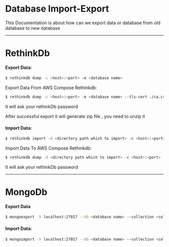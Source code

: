# Database Import-Export
This Documentation is about how can we export data or database from old database to new database

---

# RethinkDb
#### Export Data:
```sh
$ rethinkdb dump -c <host>:<port> -e <database name>
```
Export Data From AWS Compose Rethinkdb:
```sh
$ rethinkdb dump -c <host>:<port> -e <database name> --tls-cert ./ca.crt -p
```
It will ask your rethinkDb password

After successful export it will generate zip file , you need to unzip it



#### Import Data:
```sh
$ rethinkdb import -d <directory path which to import> -c <host>:<port>  
```
Import Data To AWS Compose Rethinkdb:
```sh
$ rethinkdb dump -d <directory path which to import> -c <host>:<port>  --tls-cert ./ca.crt -p
```
It will ask your rethinkDb password

---

# MongoDb
#### Export Data

```sh
$ mongoexport -h localhost:27017 --db <database name> --collection <collection name> --out <which file to export(.json)>
```

#### Import Data:
```sh
$ mongoimport -h localhost:27017 --db <database name> --collection <collection name> --file <which file to import(.json)>
```
